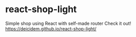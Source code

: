 # react-shop-light
Simple shop using React with self-made router
Check it out!
https://deicidem.github.io/react-shop-light/
